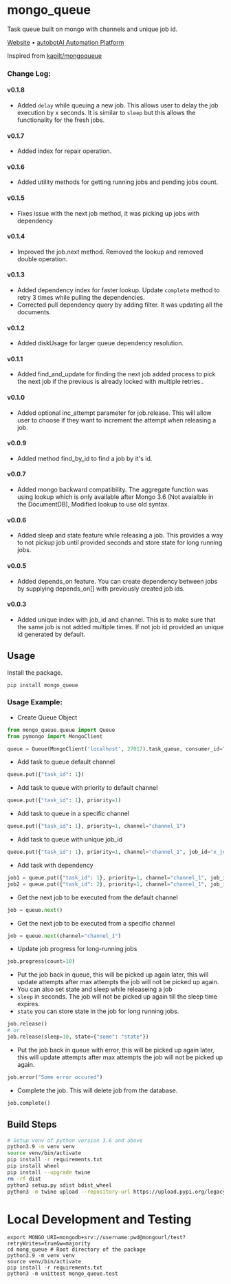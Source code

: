 # mongo_queue
Task queue built on mongo with channels and unique job id.

[Website](http://www.shunyeka.com) • [autobotAI Automation Platform](https://autobot.live/)

Inspired from [kapilt/mongoqueue](https://github.com/kapilt/mongoqueue)

### Change Log:

#### v0.1.8

- Added `delay` while queuing a new job. This allows user to delay the job execution by x seconds. It is similar to `sleep` but this allows the functionality for the fresh jobs.

#### v0.1.7

- Added index for repair operation.

#### v0.1.6

- Added utility methods for getting running jobs and pending jobs count.

#### v0.1.5

- Fixes issue with the next job method, it was picking up jobs with dependency

#### v0.1.4

- Improved the job.next method. Removed the lookup and removed double operation.

#### v0.1.3

- Added dependency index for faster lookup. Update `complete` method to retry 3 times while pulling the dependencies.
- Corrected pull dependency query by adding filter. It was updating all the documents.

#### v0.1.2

- Added diskUsage for larger queue dependency resolution.

#### v0.1.1

- Added find_and_update for finding the next job added process to pick the next job if the previous is already locked with multiple retries..

#### v0.1.0

- Added optional inc_attempt parameter for job.release. This will allow user to choose if they want to increment the attempt when releasing a job.

#### v0.0.9

- Added method find_by_id to find a job by it's id.

#### v0.0.7

- Added mongo backward compatibility. The aggregate function was using lookup which is only available after Mongo 3.6 (Not avaialble in the DocumentDB), Modified lookup to use old syntax.

#### v0.0.6

- Added sleep and state feature while releasing a job. This provides a way to not pickup job until provided seconds and store state for long running jobs.

#### v0.0.5

- Added depends_on feature. You can create dependency between jobs by supplying depends_on[] with previously created job ids. 

#### v0.0.3

-  Added unique index with job_id and channel. This is to make sure that the same job is not added multiple times. If not job id provided an unique id generated by default. 

## Usage

Install the package.

```
pip install mongo_queue
```

###  Usage Example:

*  Create Queue Object
```python
from mongo_queue.queue import Queue
from pymongo import MongoClient

queue = Queue(MongoClient('localhost', 27017).task_queue, consumer_id="consumer-1", timeout=300, max_attempts=3)
```
* Add task to queue default channel

```python
queue.put({"task_id": 1})
```

* Add task to queue with priority to default channel

```python
queue.put({"task_id": 1}, priority=1)
```

* Add task to queue in a specific channel

```python
queue.put({"task_id": 1}, priority=1, channel="channel_1")
```

* Add task to queue with unique job_id

```python
queue.put({"task_id": 1}, priority=1, channel="channel_1", job_id="x_job")
```

* Add task with dependency

```python
job1 = queue.put({"task_id": 1}, priority=1, channel="channel_1", job_id="x_job")
job2 = queue.put({"task_id": 2}, priority=1, channel="channel_1", job_id="x_job", depends_on=[job1])
```

* Get the next job to be executed from the default channel

```python
job = queue.next()
```

* Get the next job to be executed from a specific channel

```python
job = queue.next(channel="channel_1")
```

* Update job progress for long-running jobs

```python
job.progress(count=10)
```

* Put the job back in queue, this will be picked up again later, this will update attempts after max attempts the job will not be picked up again.
* You can also set state and sleep while releaseing a job
* `sleep` in seconds. The job will not be picked up again till the sleep time expires.
* `state` you can store state in the job for long running jobs.

```python
job.release()
# or
job.release(sleep=10, state={"some": "state"})
```

* Put the job back in queue with error, this will be picked up again later, this will update attempts after max attempts the job will not be picked up again.

```python
job.error("Some error occured")
```

* Complete the job. This will delete job from the database.

```python
job.complete()
```


## Build Steps

```bash
# Setup venv of python version 3.6 and above
python3.9 -m venv venv
source venv/bin/activate
pip install -r requirements.txt
pip install wheel
pip install --upgrade twine
rm -rf dist
python3 setup.py sdist bdist_wheel
python3 -m twine upload --repository-url https://upload.pypi.org/legacy/ dist/*
```

# Local Development and Testing

```
export MONGO_URI=mongodb+srv://username:pwd@mongourl/test?retryWrites=true&w=majority
cd mong_queue # Root directory of the package
python3.9 -m venv venv
source venv/bin/activate
pip install -r requirements.txt
python3 -m unittest mongo_queue.test
```